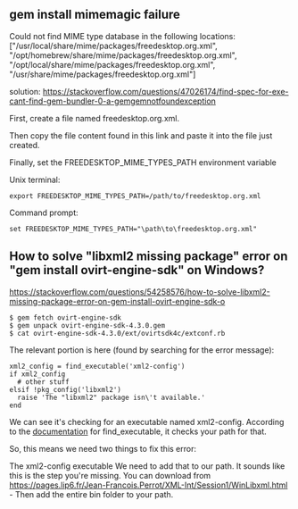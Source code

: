 ## gem install mimemagic failure

Could not find MIME type database in the following locations: ["/usr/local/share/mime/packages/freedesktop.org.xml", "/opt/homebrew/share/mime/packages/freedesktop.org.xml", "/opt/local/share/mime/packages/freedesktop.org.xml", "/usr/share/mime/packages/freedesktop.org.xml"]

solution: https://stackoverflow.com/questions/47026174/find-spec-for-exe-cant-find-gem-bundler-0-a-gemgemnotfoundexception

First, create a file named freedesktop.org.xml.

Then copy the file content found in this link and paste it into the file just created.

Finally, set the FREEDESKTOP_MIME_TYPES_PATH environment variable

Unix terminal:

	export FREEDESKTOP_MIME_TYPES_PATH=/path/to/freedesktop.org.xml

Command prompt:

	set FREEDESKTOP_MIME_TYPES_PATH="\path\to\freedesktop.org.xml" 


## How to solve "libxml2 missing package" error on "gem install ovirt-engine-sdk" on Windows?

https://stackoverflow.com/questions/54258576/how-to-solve-libxml2-missing-package-error-on-gem-install-ovirt-engine-sdk-o

```
$ gem fetch ovirt-engine-sdk
$ gem unpack ovirt-engine-sdk-4.3.0.gem
$ cat ovirt-engine-sdk-4.3.0/ext/ovirtsdk4c/extconf.rb
```

The relevant portion is here (found by searching for the error message):
```
xml2_config = find_executable('xml2-config')
if xml2_config
  # other stuff
elsif !pkg_config('libxml2')
  raise 'The "libxml2" package isn\'t available.'
end
```

We can see it's checking for an executable named xml2-config. According to the [documentation](http://ruby-doc.org/stdlib/libdoc/mkmf/rdoc/MakeMakefile.html#method-i-find_executable) 
for find_executable, it checks your path for that.

So, this means we need two things to fix this error:

The xml2-config executable
We need to add that to our path. It sounds like this is the step you're missing.
You can download from https://pages.lip6.fr/Jean-Francois.Perrot/XML-Int/Session1/WinLibxml.html - Then add the entire bin folder to your path.

